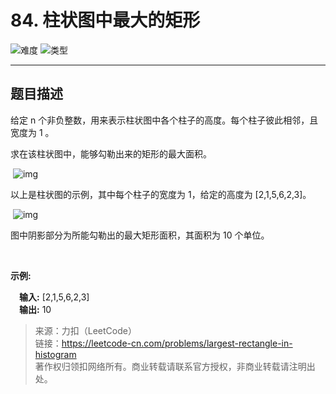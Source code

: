 # 84. 柱状图中最大的矩形

![难度](https://img.shields.io/badge/难度-困难-d9534f.svg?logo=leetcode&style=flat)  ![类型](https://img.shields.io/badge/类型-单调栈-violet.svg?style=flat)

---

## 题目描述

给定 n 个非负整数，用来表示柱状图中各个柱子的高度。每个柱子彼此相邻，且宽度为 1 。

求在该柱状图中，能够勾勒出来的矩形的最大面积。

 ![img](https://img.moilk.top/img/blog/2019-09-04-070455.png)

以上是柱状图的示例，其中每个柱子的宽度为 1，给定的高度为 [2,1,5,6,2,3]。

 ![img](https://img.moilk.top/img/blog/2019-09-04-070503.png)

图中阴影部分为所能勾勒出的最大矩形面积，其面积为 10 个单位。

 

**示例:**

&emsp;**输入:** [2,1,5,6,2,3]  
&emsp;**输出:** 10  

> 来源：力扣（LeetCode）  
> 链接：https://leetcode-cn.com/problems/largest-rectangle-in-histogram  
> 著作权归领扣网络所有。商业转载请联系官方授权，非商业转载请注明出处。  
